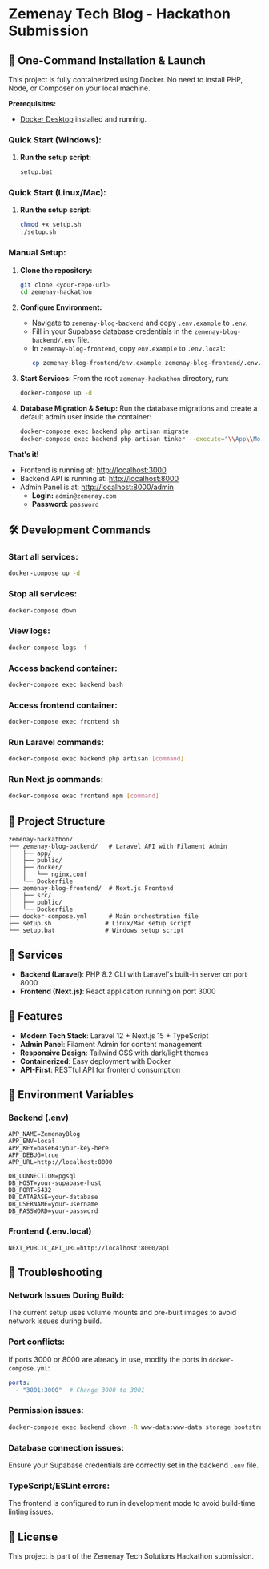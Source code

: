 # Zemenay Tech Blog - Hackathon Submission

## 🚀 One-Command Installation & Launch

This project is fully containerized using Docker. No need to install PHP, Node, or Composer on your local machine.

**Prerequisites:**
- [Docker Desktop](https://www.docker.com/products/docker-desktop/) installed and running.

### Quick Start (Windows):
1. **Run the setup script:**
   ```cmd
   setup.bat
   ```

### Quick Start (Linux/Mac):
1. **Run the setup script:**
   ```bash
   chmod +x setup.sh
   ./setup.sh
   ```

### Manual Setup:

1. **Clone the repository:**
   ```bash
   git clone <your-repo-url>
   cd zemenay-hackathon
   ```

2. **Configure Environment:**
   - Navigate to `zemenay-blog-backend` and copy `.env.example` to `.env`.
   - Fill in your Supabase database credentials in the `zemenay-blog-backend/.env` file.
   - In `zemenay-blog-frontend`, copy `env.example` to `.env.local`:
     ```bash
     cp zemenay-blog-frontend/env.example zemenay-blog-frontend/.env.local
     ```

3. **Start Services:**
   From the root `zemenay-hackathon` directory, run:
   ```bash
   docker-compose up -d
   ```

4. **Database Migration & Setup:**
   Run the database migrations and create a default admin user inside the container:
   ```bash
   docker-compose exec backend php artisan migrate
   docker-compose exec backend php artisan tinker --execute="\\App\\Models\\User::create(['name' => 'Admin', 'email' => 'admin@zemenay.com', 'password' => bcrypt('password')])"
   ```

**That's it!**
- Frontend is running at: [http://localhost:3000](http://localhost:3000)
- Backend API is running at: [http://localhost:8000](http://localhost:8000)
- Admin Panel is at: [http://localhost:8000/admin](http://localhost:8000/admin)
  - **Login:** `admin@zemenay.com`
  - **Password:** `password`

## 🛠️ Development Commands

### Start all services:
```bash
docker-compose up -d
```

### Stop all services:
```bash
docker-compose down
```

### View logs:
```bash
docker-compose logs -f
```

### Access backend container:
```bash
docker-compose exec backend bash
```

### Access frontend container:
```bash
docker-compose exec frontend sh
```

### Run Laravel commands:
```bash
docker-compose exec backend php artisan [command]
```

### Run Next.js commands:
```bash
docker-compose exec frontend npm [command]
```

## 📁 Project Structure

```
zemenay-hackathon/
├── zemenay-blog-backend/   # Laravel API with Filament Admin
│   ├── app/
│   ├── public/
│   ├── docker/
│   │   └── nginx.conf
│   └── Dockerfile
├── zemenay-blog-frontend/  # Next.js Frontend
│   ├── src/
│   ├── public/
│   └── Dockerfile
├── docker-compose.yml      # Main orchestration file
├── setup.sh               # Linux/Mac setup script
└── setup.bat              # Windows setup script
```

## 🔧 Services

- **Backend (Laravel)**: PHP 8.2 CLI with Laravel's built-in server on port 8000
- **Frontend (Next.js)**: React application running on port 3000

## 🚀 Features

- **Modern Tech Stack**: Laravel 12 + Next.js 15 + TypeScript
- **Admin Panel**: Filament Admin for content management
- **Responsive Design**: Tailwind CSS with dark/light themes
- **Containerized**: Easy deployment with Docker
- **API-First**: RESTful API for frontend consumption

## 📝 Environment Variables

### Backend (.env)
```env
APP_NAME=ZemenayBlog
APP_ENV=local
APP_KEY=base64:your-key-here
APP_DEBUG=true
APP_URL=http://localhost:8000

DB_CONNECTION=pgsql
DB_HOST=your-supabase-host
DB_PORT=5432
DB_DATABASE=your-database
DB_USERNAME=your-username
DB_PASSWORD=your-password
```

### Frontend (.env.local)
```env
NEXT_PUBLIC_API_URL=http://localhost:8000/api
```

## 🐛 Troubleshooting

### Network Issues During Build:
The current setup uses volume mounts and pre-built images to avoid network issues during build.

### Port conflicts:
If ports 3000 or 8000 are already in use, modify the ports in `docker-compose.yml`:
```yaml
ports:
  - "3001:3000"  # Change 3000 to 3001
```

### Permission issues:
```bash
docker-compose exec backend chown -R www-data:www-data storage bootstrap/cache
```

### Database connection issues:
Ensure your Supabase credentials are correctly set in the backend `.env` file.

### TypeScript/ESLint errors:
The frontend is configured to run in development mode to avoid build-time linting issues.

## 📄 License

This project is part of the Zemenay Tech Solutions Hackathon submission. 